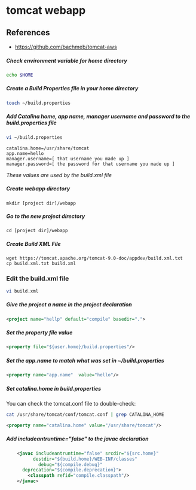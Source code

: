 # tomcat webapp
## References
* https://github.com/bachmeb/tomcat-aws

##### Check environment variable for home directory
```bash
echo $HOME
```    
##### Create a Build Properties file in your home directory
```bash
touch ~/build.properties
```
##### Add Catalina home, app name, manager username and password to the build.properties file
```bash
vi ~/build.properties
```
```text
catalina.home=/usr/share/tomcat
app.name=hello
manager.username=[ that username you made up ]
manager.password=[ the password for that username you made up ]
```
*These values are used by the build.xml file*

##### Create webapp directory
~~~text
mkdir [project dir]/webapp
~~~
##### Go to the new project directory
~~~text
cd [project dir]/webapp
~~~
##### Create Build XML File
```text
wget https://tomcat.apache.org/tomcat-9.0-doc/appdev/build.xml.txt
cp build.xml.txt build.xml
```
### Edit the build.xml file
```bash
vi build.xml
```
##### Give the project a name in the project declaration
```xml
<project name="hellp" default="compile" basedir=".">
```
##### Set the property file value
```xml
<property file="${user.home}/build.properties"/>
```
##### Set the app.name to match what was set in ~/build.properties
```xml
<property name="app.name"  value="hello"/>
```
##### Set catalina.home in build.properties
You can check the tomcat.conf file to double-check: 
```bash
cat /usr/share/tomcat/conf/tomcat.conf | grep CATALINA_HOME
```
```xml
<property name="catalina.home" value="/usr/share/tomcat"/>
```
##### Add includeantruntime="false" to the javac declaration
```xml
    <javac includeantruntime="false" srcdir="${src.home}"
          destdir="${build.home}/WEB-INF/classes"
            debug="${compile.debug}"
      deprecation="${compile.deprecation}">
        <classpath refid="compile.classpath"/>
    </javac>
```

